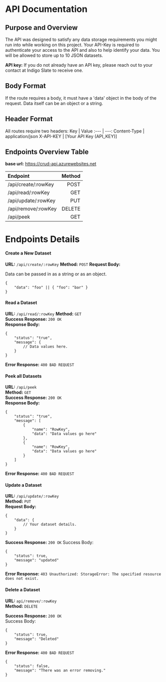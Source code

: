 # API Documentation
## Purpose and Overview
The API was designed to satisfy any data storage requirements you might run into while working on this project. Your API-Key is required to authenticate your access to the API and also to help identify your data. You will be allowed to store up to 10 JSON datasets.

**API key:** If you do not already have an API key, please reach out to your contact at Indigo Slate to receive one.

## Body Format
If the route requires a body, it must have a 'data' object in the body of the request. Data itself can be an object or a string.

## Header Format
All routes require two headers:
Key | Value
:--- | ---:
Content-Type | application/json
X-API-KEY | [Your API Key (API_KEY)]

## Endpoints Overview Table
**base url:** https://crud-api.azurewebsites.net

 Endpoint | Method
 :--- | ---:
 /api/create/:rowKey | POST
 /api/read/:rowKey | GET
 /api/update/:rowKey | PUT
 /api/remove/:rowKey | DELETE
 /api/peek | GET

# Endpoints Details
#### Create a New Dataset
**URL:** ```/api/create/:rowKey```
**Method:** ```POST```
**Request Body:**

Data can be passed in as a string or as an object.

```
{
    "data": "foo" || { "foo": "bar" }
}
```

#### Read a Dataset
**URL:** ```/api/read/:rowKey```
**Method:** ```GET``` \
**Success Response:** ```200 OK``` \
**Response Body:**
```
{
    "status": "true",
    "message": {
        // Data values here.
    }
}
```

**Error Response:** ```400 BAD REQUEST```

#### Peek all Datasets
**URL:** ```/api/peek```  \
**Method:** ```GET``` \
**Success Response:** ```200 OK``` \
**Response Body:**
```
{
    "status": "true",
    "message": [
        {
            "name": "RowKey",
            "data": "Data values go here"
        },
        {
            "name": "RowKey",
            "data": "Data values go here"
        }
    ]
}
```

**Error Response:** ```400 BAD REQUEST```

#### Update a Dataset
**URL:** ```/api/update/:rowKey``` \
**Method:** ```PUT``` \
**Request Body:**
```
{
    "data": {
        // Your dataset details.
    }
}
```
**Success Response:** ```200 OK```
Success Body:
```
{
    "status": true,
    "message": "updated"
}
```

**Error Response:** ```403 Unauthorized: StorageError: The specified resource does not exist.```

#### Delete a Dataset
**URL:** ```api/remove/:rowKey``` \
**Method:** ```DELETE```

**Success Response:** ```200 OK``` \
Success Body:
```
{
    "status": true,
    "message": "Deleted"
}
```

**Error Response:** ```400 BAD REQUEST```

```
{
    "status": false,
    "message": "There was an error removing."
}
```
